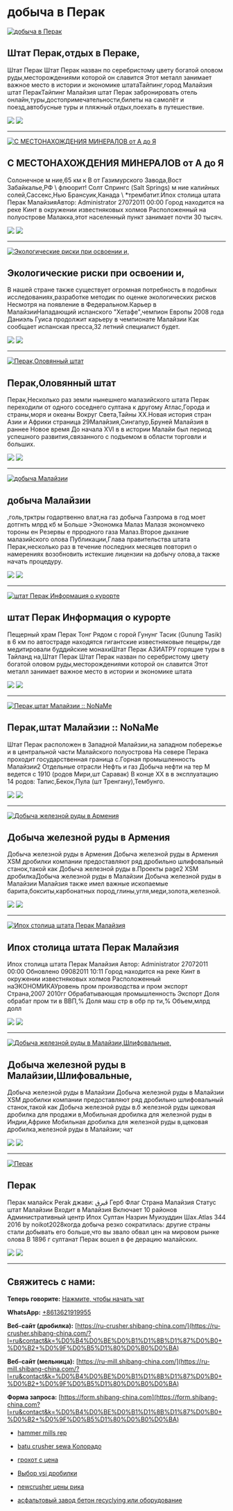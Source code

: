 # добыча в Перак

<a href="https://swt.shibang-china.com/?l=ru&img&k=%D0%B4%D0%BE%D0%B1%D1%8B%D1%87%D0%B0+%D0%B2+%D0%9F%D0%B5%D1%80%D0%B0%D0%BA" target="_blank">![добыча в Перак](http://static.shibang-china.com/all-800x300/1141.jpg)</a>

## Штат Перак,отдых в Пераке,
Штат Перак Штат Перак назван по серебристому цвету богатой оловом руды,месторождениями которой он славится Этот металл занимает важное место в истории и экономике штатаТайпинг,город Малайзия штат ПеракТайпинг Малайзия штат Перак забронировать отель онлайн,туры,достопримечательности,билеты на самолёт и поезд,автобусные туры и пляжный отдых,поехать в путешествие.


<a href="https://whatsapp.shibangsoft.com/WhatsApp.php" target="_blank" title="WhatsApp">![](http://static.shibang-china.com/icon/whatsapp.png)</a> <a href="https://swt.shibang-china.com/?l=ru&icon&k=%D0%B4%D0%BE%D0%B1%D1%8B%D1%87%D0%B0+%D0%B2+%D0%9F%D0%B5%D1%80%D0%B0%D0%BA" target="_blank">![](http://static.shibang-china.com/icon/chat-ru.png)</a>

---

<a href="https://swt.shibang-china.com/?l=ru&img&k=%D0%B4%D0%BE%D0%B1%D1%8B%D1%87%D0%B0+%D0%B2+%D0%9F%D0%B5%D1%80%D0%B0%D0%BA" target="_blank">![С МЕСТОНАХОЖДЕНИЯ МИНЕРАЛОВ от А до Я](http://static.shibang-china.com/all-800x300/369.jpg)</a>

## С МЕСТОНАХОЖДЕНИЯ МИНЕРАЛОВ от А до Я
Солонечное м ние,65 км к В от Газимурского Завода,Вост Забайкалье,РФ \\ флюорит! Солт Спрингс (Salt Springs) м ние калийных солей,Сассекс,Нью Брансуик,Канада \\ *трембатит.Ипох столица штата Перак МалайзияАвтор: Administrator 27072011 00:00 Город находится на реке Кинт в окружении известняковых холмов Расположенный на полуострове Малакка,этот населенный пункт занимает почти 30 тысяч.


<a href="https://whatsapp.shibangsoft.com/WhatsApp.php" target="_blank" title="WhatsApp">![](http://static.shibang-china.com/icon/whatsapp.png)</a> <a href="https://swt.shibang-china.com/?l=ru&icon&k=%D0%B4%D0%BE%D0%B1%D1%8B%D1%87%D0%B0+%D0%B2+%D0%9F%D0%B5%D1%80%D0%B0%D0%BA" target="_blank">![](http://static.shibang-china.com/icon/chat-ru.png)</a>

---

<a href="https://swt.shibang-china.com/?l=ru&img&k=%D0%B4%D0%BE%D0%B1%D1%8B%D1%87%D0%B0+%D0%B2+%D0%9F%D0%B5%D1%80%D0%B0%D0%BA" target="_blank">![Экологические риски при освоении и,](http://static.shibang-china.com/all-800x300/635.jpg)</a>

## Экологические риски при освоении и,
В нашей стране также существует огромная потребность в подобных исследованиях,разработке методик по оценке экологических рисков Несмотря на появление в Федеральном.Карьер в МалайзииНападающий испанского "Хетафе",чемпион Европы 2008 года Даниэль Гуиса продолжит карьеру в чемпионате Малайзии Как сообщает испанская пресса,32 летний специалист будет.


<a href="https://whatsapp.shibangsoft.com/WhatsApp.php" target="_blank" title="WhatsApp">![](http://static.shibang-china.com/icon/whatsapp.png)</a> <a href="https://swt.shibang-china.com/?l=ru&icon&k=%D0%B4%D0%BE%D0%B1%D1%8B%D1%87%D0%B0+%D0%B2+%D0%9F%D0%B5%D1%80%D0%B0%D0%BA" target="_blank">![](http://static.shibang-china.com/icon/chat-ru.png)</a>

---

<a href="https://swt.shibang-china.com/?l=ru&img&k=%D0%B4%D0%BE%D0%B1%D1%8B%D1%87%D0%B0+%D0%B2+%D0%9F%D0%B5%D1%80%D0%B0%D0%BA" target="_blank">![Перак,Оловянный штат](http://static.shibang-china.com/all-800x300/208.jpg)</a>

## Перак,Оловянный штат
Перак,Несколько раз земли нынешнего малазийского штата Перак переходили от одного соседнего султана к другому Атлас,Города и страны,моря и океаны Вокруг Света,Тайны ХХ.Новая история стран Азии и Африки страница 29Малайзия,Сингапур,Бруней Малайзия в раннее Новое время До начала XVI в в истории Малайи был период успешного развития,связанного с подъемом в области торговли и больших.


<a href="https://whatsapp.shibangsoft.com/WhatsApp.php" target="_blank" title="WhatsApp">![](http://static.shibang-china.com/icon/whatsapp.png)</a> <a href="https://swt.shibang-china.com/?l=ru&icon&k=%D0%B4%D0%BE%D0%B1%D1%8B%D1%87%D0%B0+%D0%B2+%D0%9F%D0%B5%D1%80%D0%B0%D0%BA" target="_blank">![](http://static.shibang-china.com/icon/chat-ru.png)</a>

---

<a href="https://swt.shibang-china.com/?l=ru&img&k=%D0%B4%D0%BE%D0%B1%D1%8B%D1%87%D0%B0+%D0%B2+%D0%9F%D0%B5%D1%80%D0%B0%D0%BA" target="_blank">![добыча Малайзии](http://static.shibang-china.com/all-800x300/657.jpg)</a>

## добыча Малайзии
,голь,трктры годартвенно влат,на газ добыча Газпрома в год моет дотгнть млрд кб м Больше >Экономка Малаз Малазя экономчеко тороны ен Резервы е прродного газа Малаз.Второе дыхание малазийского олова Публикации,Глава правительства штата Перак,несколько раз в течение последних месяцев повторил о намерениях возобновить истекшие лицензии на добычу олова,а также начать процедуру.


<a href="https://whatsapp.shibangsoft.com/WhatsApp.php" target="_blank" title="WhatsApp">![](http://static.shibang-china.com/icon/whatsapp.png)</a> <a href="https://swt.shibang-china.com/?l=ru&icon&k=%D0%B4%D0%BE%D0%B1%D1%8B%D1%87%D0%B0+%D0%B2+%D0%9F%D0%B5%D1%80%D0%B0%D0%BA" target="_blank">![](http://static.shibang-china.com/icon/chat-ru.png)</a>

---

<a href="https://swt.shibang-china.com/?l=ru&img&k=%D0%B4%D0%BE%D0%B1%D1%8B%D1%87%D0%B0+%D0%B2+%D0%9F%D0%B5%D1%80%D0%B0%D0%BA" target="_blank">![штат Перак Информация о курорте](http://static.shibang-china.com/all-800x300/1314.jpg)</a>

## штат Перак Информация о курорте
Пещерный храм Перак Тонг Рядом с горой Гунунг Тасик (Gunung Tasik) в 6 км по автостраде находятся гигантские известняковые пещеры,где медитировали буддийские монахиШтат Перак АЗИАТРУ горящие туры в Тайланд на,Штат Перак Штат Перак назван по серебристому цвету богатой оловом руды,месторождениями которой он славится Этот металл занимает важное место в истории и экономике штата


<a href="https://whatsapp.shibangsoft.com/WhatsApp.php" target="_blank" title="WhatsApp">![](http://static.shibang-china.com/icon/whatsapp.png)</a> <a href="https://swt.shibang-china.com/?l=ru&icon&k=%D0%B4%D0%BE%D0%B1%D1%8B%D1%87%D0%B0+%D0%B2+%D0%9F%D0%B5%D1%80%D0%B0%D0%BA" target="_blank">![](http://static.shibang-china.com/icon/chat-ru.png)</a>

---

<a href="https://swt.shibang-china.com/?l=ru&img&k=%D0%B4%D0%BE%D0%B1%D1%8B%D1%87%D0%B0+%D0%B2+%D0%9F%D0%B5%D1%80%D0%B0%D0%BA" target="_blank">![Перак,штат Малайзии :: NoNaMe](http://static.shibang-china.com/all-800x300/357.jpg)</a>

## Перак,штат Малайзии :: NoNaMe
Штат Перак расположен в Западной Малайзии,на западном побережье и в центральной части Малайского полуострова На севере Перака проходит государственная граница с.Горная промышленность Малайзии2 Отдельные отрасли Нефть и газ Добыча нефти на тер М ведется с 1910 (родов Мири,шт Саравак) В конце ХХ в в эксплуатацию 14 родов: Тапис,Бекок,Пула (шт Тренгану),Тембунго.


<a href="https://whatsapp.shibangsoft.com/WhatsApp.php" target="_blank" title="WhatsApp">![](http://static.shibang-china.com/icon/whatsapp.png)</a> <a href="https://swt.shibang-china.com/?l=ru&icon&k=%D0%B4%D0%BE%D0%B1%D1%8B%D1%87%D0%B0+%D0%B2+%D0%9F%D0%B5%D1%80%D0%B0%D0%BA" target="_blank">![](http://static.shibang-china.com/icon/chat-ru.png)</a>

---

<a href="https://swt.shibang-china.com/?l=ru&img&k=%D0%B4%D0%BE%D0%B1%D1%8B%D1%87%D0%B0+%D0%B2+%D0%9F%D0%B5%D1%80%D0%B0%D0%BA" target="_blank">![Добыча железной руды в Армения](http://static.shibang-china.com/all-800x300/1267.jpg)</a>

## Добыча железной руды в Армения
Добыча железной руды в Армения Добыча железной руды в Армения XSM дробилки компании предоставляют ряд дробильно шлифовальный станок,такой как Добыча железной руды в.Проекты page2 XSM дробилкаДобыча железной руды в Малайзии Добыча железной руды в Малайзии Малайзия также имел важные ископаемые барита,бокситы,карбонатных пород,глины,угля,меди,золота,железной.


<a href="https://whatsapp.shibangsoft.com/WhatsApp.php" target="_blank" title="WhatsApp">![](http://static.shibang-china.com/icon/whatsapp.png)</a> <a href="https://swt.shibang-china.com/?l=ru&icon&k=%D0%B4%D0%BE%D0%B1%D1%8B%D1%87%D0%B0+%D0%B2+%D0%9F%D0%B5%D1%80%D0%B0%D0%BA" target="_blank">![](http://static.shibang-china.com/icon/chat-ru.png)</a>

---

<a href="https://swt.shibang-china.com/?l=ru&img&k=%D0%B4%D0%BE%D0%B1%D1%8B%D1%87%D0%B0+%D0%B2+%D0%9F%D0%B5%D1%80%D0%B0%D0%BA" target="_blank">![Ипох столица штата Перак Малайзия](http://static.shibang-china.com/all-800x300/109.jpg)</a>

## Ипох столица штата Перак Малайзия
Ипох столица штата Перак Малайзия Автор: Administrator 27072011 00:00 Обновлено 09082011 10:11 Город находится на реке Кинт в окружении известняковых холмов Расположенный наЭКОНОМИКАУровень пром производства и пром экспорт Страна,2007 2010гг Обрабатывающая промышленность Экспорт Доля обрабат пром ти в ВВП,% Доля маш стр в обр пр ти,% Объем,млрд долл


<a href="https://whatsapp.shibangsoft.com/WhatsApp.php" target="_blank" title="WhatsApp">![](http://static.shibang-china.com/icon/whatsapp.png)</a> <a href="https://swt.shibang-china.com/?l=ru&icon&k=%D0%B4%D0%BE%D0%B1%D1%8B%D1%87%D0%B0+%D0%B2+%D0%9F%D0%B5%D1%80%D0%B0%D0%BA" target="_blank">![](http://static.shibang-china.com/icon/chat-ru.png)</a>

---

<a href="https://swt.shibang-china.com/?l=ru&img&k=%D0%B4%D0%BE%D0%B1%D1%8B%D1%87%D0%B0+%D0%B2+%D0%9F%D0%B5%D1%80%D0%B0%D0%BA" target="_blank">![Добыча железной руды в Малайзии,Шлифовальные,](http://static.shibang-china.com/all-800x300/1389.jpg)</a>

## Добыча железной руды в Малайзии,Шлифовальные,
Добыча железной руды в Малайзии Добыча железной руды в Малайзии XSM дробилки компании предоставляют ряд дробильно шлифовальный станок,такой как Добыча железной руды в.б железной руды щековая дробилка для продажи в,Мобильная дробилка для железной руды в Индии,Африке Мобильная дробилка для железной руды в,щековая дробилка,железной руды в Малайзии; чат


<a href="https://whatsapp.shibangsoft.com/WhatsApp.php" target="_blank" title="WhatsApp">![](http://static.shibang-china.com/icon/whatsapp.png)</a> <a href="https://swt.shibang-china.com/?l=ru&icon&k=%D0%B4%D0%BE%D0%B1%D1%8B%D1%87%D0%B0+%D0%B2+%D0%9F%D0%B5%D1%80%D0%B0%D0%BA" target="_blank">![](http://static.shibang-china.com/icon/chat-ru.png)</a>

---

<a href="https://swt.shibang-china.com/?l=ru&img&k=%D0%B4%D0%BE%D0%B1%D1%8B%D1%87%D0%B0+%D0%B2+%D0%9F%D0%B5%D1%80%D0%B0%D0%BA" target="_blank">![Перак](http://static.shibang-china.com/all-800x300/950.jpg)</a>

## Перак
Перак малайск Perak джави: ڨيرق Герб Флаг Страна Малайзия Статус штат Малайзии Входит в Малайзия Включает 10 районов Административный центр Ипох Султан Назрин Муизуддин Шах.Atlas 344 2016 by noikot2028когда добыча резко сократилась: другие страны стали добывать его больше,что вы звало обвал цен на мировом рынке олова В 1896 г султанат Перак вошел в фе дерацию малайских.


<a href="https://whatsapp.shibangsoft.com/WhatsApp.php" target="_blank" title="WhatsApp">![](http://static.shibang-china.com/icon/whatsapp.png)</a> <a href="https://swt.shibang-china.com/?l=ru&icon&k=%D0%B4%D0%BE%D0%B1%D1%8B%D1%87%D0%B0+%D0%B2+%D0%9F%D0%B5%D1%80%D0%B0%D0%BA" target="_blank">![](http://static.shibang-china.com/icon/chat-ru.png)</a>

---
## Свяжитесь с нами:

**Теперь говорите:** [Нажмите, чтобы начать чат](https://swt.shibang-china.com?l=ru&contact&k=%D0%B4%D0%BE%D0%B1%D1%8B%D1%87%D0%B0+%D0%B2+%D0%9F%D0%B5%D1%80%D0%B0%D0%BA)

**WhatsApp:**  [+8613621919955](https://whatsapp.shibangsoft.com/WhatsApp.php)

**Веб-сайт (дробилка):** [https://ru-crusher.shibang-china.com/](https://ru-crusher.shibang-china.com/?l=ru&contact&k=%D0%B4%D0%BE%D0%B1%D1%8B%D1%87%D0%B0+%D0%B2+%D0%9F%D0%B5%D1%80%D0%B0%D0%BA)

**Веб-сайт (мельница):** [https://ru-mill.shibang-china.com/](https://ru-mill.shibang-china.com/?l=ru&contact&k=%D0%B4%D0%BE%D0%B1%D1%8B%D1%87%D0%B0+%D0%B2+%D0%9F%D0%B5%D1%80%D0%B0%D0%BA)

**Форма запроса:** [https://form.shibang-china.com](https://form.shibang-china.com?l=ru&contact&k=%D0%B4%D0%BE%D0%B1%D1%8B%D1%87%D0%B0+%D0%B2+%D0%9F%D0%B5%D1%80%D0%B0%D0%BA)

* [hammer mills rep](../117/hammer%20mills%20rep.md)

* [batu crusher sewa Колорадо](../116/batu%20crusher%20sewa%20%D0%9A%D0%BE%D0%BB%D0%BE%D1%80%D0%B0%D0%B4%D0%BE.md)

* [грохот с цена](../113/%D0%B3%D1%80%D0%BE%D1%85%D0%BE%D1%82%20%D1%81%20%D1%86%D0%B5%D0%BD%D0%B0.md)

* [Выбор vsi дробилки](../120/%D0%92%D1%8B%D0%B1%D0%BE%D1%80%20vsi%20%D0%B4%D1%80%D0%BE%D0%B1%D0%B8%D0%BB%D0%BA%D0%B8.md)

* [newcrusher цены рика](../108/newcrusher%20%D1%86%D0%B5%D0%BD%D1%8B%20%D1%80%D0%B8%D0%BA%D0%B0.md)

* [асфальтовый завод бетон recyclying или оборудование](../108/%D0%B0%D1%81%D1%84%D0%B0%D0%BB%D1%8C%D1%82%D0%BE%D0%B2%D1%8B%D0%B9%20%D0%B7%D0%B0%D0%B2%D0%BE%D0%B4%20%D0%B1%D0%B5%D1%82%D0%BE%D0%BD%20recyclying%20%D0%B8%D0%BB%D0%B8%20%D0%BE%D0%B1%D0%BE%D1%80%D1%83%D0%B4%D0%BE%D0%B2%D0%B0%D0%BD%D0%B8%D0%B5.md)